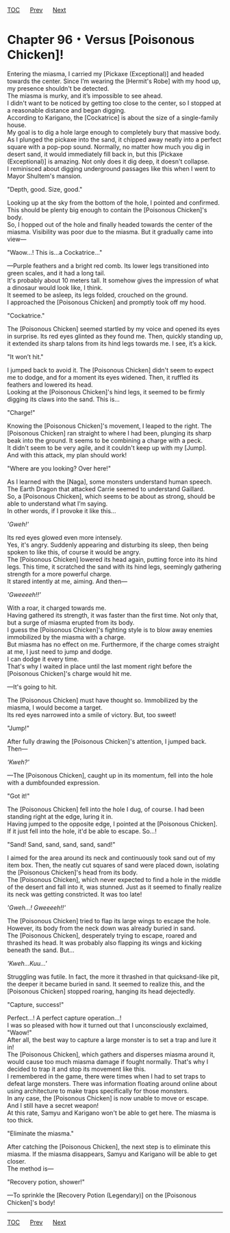 [TOC](../readme.md)&nbsp;&nbsp;&nbsp;&nbsp;&nbsp;&nbsp;[Prev](Section_0095.md)&nbsp;&nbsp;&nbsp;&nbsp;&nbsp;&nbsp;[Next](Section_0097.md)



# Chapter 96・Versus \[Poisonous Chicken\]!

Entering the miasma, I carried my \[Pickaxe (Exceptional)\] and headed
towards the center. Since I’m wearing the \[Hermit's Robe\] with my hood
up, my presence shouldn't be detected.  
The miasma is murky, and it’s impossible to see ahead.  
I didn't want to be noticed by getting too close to the center, so I
stopped at a reasonable distance and began digging.  
According to Karigano, the \[Cockatrice\] is about the size of a
single-family house.  
My goal is to dig a hole large enough to completely bury that massive
body. As I plunged the pickaxe into the sand, it chipped away neatly
into a perfect square with a pop-pop sound. Normally, no matter how much
you dig in desert sand, it would immediately fill back in, but this
\[Pickaxe (Exceptional)\] is amazing. Not only does it dig deep, it
doesn't collapse.  
I reminisced about digging underground passages like this when I went to
Mayor Shultem's mansion.  
  
"Depth, good. Size, good."  
  
Looking up at the sky from the bottom of the hole, I pointed and
confirmed.  
This should be plenty big enough to contain the \[Poisonous Chicken\]'s
body.  
So, I hopped out of the hole and finally headed towards the center of
the miasma. Visibility was poor due to the miasma. But it gradually came
into view—  
  
"Waow…! This is...a Cockatrice..."  
  
—Purple feathers and a bright red comb. Its lower legs transitioned into
green scales, and it had a long tail.  
It's probably about 10 meters tall. It somehow gives the impression of
what a dinosaur would look like, I think.  
It seemed to be asleep, its legs folded, crouched on the ground.  
I approached the \[Poisonous Chicken\] and promptly took off my hood.  
  
"Cockatrice."  
  
The \[Poisonous Chicken\] seemed startled by my voice and opened its
eyes in surprise. Its red eyes glinted as they found me. Then, quickly
standing up, it extended its sharp talons from its hind legs towards me.
I see, it’s a kick.  
  
"It won’t hit."  
  
I jumped back to avoid it. The \[Poisonous Chicken\] didn't seem to
expect me to dodge, and for a moment its eyes widened. Then, it ruffled
its feathers and lowered its head.  
Looking at the \[Poisonous Chicken\]'s hind legs, it seemed to be firmly
digging its claws into the sand. This is...  
  
"Charge!"  
  
Knowing the \[Poisonous Chicken\]'s movement, I leaped to the right. The
\[Poisonous Chicken\] ran straight to where I had been, plunging its
sharp beak into the ground. It seems to be combining a charge with a
peck.  
It didn't seem to be very agile, and it couldn't keep up with my
\[Jump\].  
And with this attack, my plan should work!  
  
"Where are you looking? Over here!"  
  
As I learned with the \[Naga\], some monsters understand human speech.
The Earth Dragon that attacked Carrie seemed to understand Gaillard.  
So, a \[Poisonous Chicken\], which seems to be about as strong, should
be able to understand what I’m saying.  
In other words, if I provoke it like this...  
  
*'Gweh!'*  
  
Its red eyes glowed even more intensely.  
Yes, it's angry. Suddenly appearing and disturbing its sleep, then being
spoken to like this, of course it would be angry.  
The \[Poisonous Chicken\] lowered its head again, putting force into its
hind legs. This time, it scratched the sand with its hind legs,
seemingly gathering strength for a more powerful charge.  
It stared intently at me, aiming. And then—  
  
*'Gweeeeh!!'*  
  
With a roar, it charged towards me.  
Having gathered its strength, it was faster than the first time. Not
only that, but a surge of miasma erupted from its body.  
I guess the \[Poisonous Chicken\]'s fighting style is to blow away
enemies immobilized by the miasma with a charge.  
But miasma has no effect on me. Furthermore, if the charge comes
straight at me, I just need to jump and dodge.  
I can dodge it every time.  
That's why I waited in place until the last moment right before the
\[Poisonous Chicken\]'s charge would hit me.  
  
—It's going to hit.  
  
The \[Poisonous Chicken\] must have thought so. Immobilized by the
miasma, I would become a target.  
Its red eyes narrowed into a smile of victory. But, too sweet!  
  
"Jump!"  
  
After fully drawing the \[Poisonous Chicken\]'s attention, I jumped
back.  
Then—  
  
*'Kweh?'*  
  
—The \[Poisonous Chicken\], caught up in its momentum, fell into the
hole with a dumbfounded expression.  
  
"Got it!"  
  
The \[Poisonous Chicken\] fell into the hole I dug, of course. I had
been standing right at the edge, luring it in.  
Having jumped to the opposite edge, I pointed at the \[Poisonous
Chicken\]. If it just fell into the hole, it'd be able to escape. So…!  
  
"Sand! Sand, sand, sand, sand, sand!"  
  
I aimed for the area around its neck and continuously took sand out of
my item box. Then, the neatly cut squares of sand were placed down,
isolating the \[Poisonous Chicken\]'s head from its body.  
The \[Poisonous Chicken\], which never expected to find a hole in the
middle of the desert and fall into it, was stunned. Just as it seemed to
finally realize its neck was getting constricted. It was too late!  
  
*'Gweh…! Gweeeeh!!'*  
  
The \[Poisonous Chicken\] tried to flap its large wings to escape the
hole. However, its body from the neck down was already buried in sand.  
The \[Poisonous Chicken\], desperately trying to escape, roared and
thrashed its head. It was probably also flapping its wings and kicking
beneath the sand. But...  
  
*'Kweh...Kuu...'*  
  
Struggling was futile. In fact, the more it thrashed in that
quicksand-like pit, the deeper it became buried in sand. It seemed to
realize this, and the \[Poisonous Chicken\] stopped roaring, hanging its
head dejectedly.  
  
"Capture, success!"  
  
Perfect…! A perfect capture operation…!  
I was so pleased with how it turned out that I unconsciously exclaimed,
"Waow!"  
After all, the best way to capture a large monster is to set a trap and
lure it in!  
The \[Poisonous Chicken\], which gathers and disperses miasma around it,
would cause too much miasma damage if fought normally. That's why I
decided to trap it and stop its movement like this.  
I remembered in the game, there were times when I had to set traps to
defeat large monsters. There was information floating around online
about using architecture to make traps specifically for those
monsters.  
In any case, the \[Poisonous Chicken\] is now unable to move or
escape.  
And I still have a secret weapon!  
At this rate, Samyu and Karigano won't be able to get here. The miasma
is too thick.  
  
"Eliminate the miasma."  
  
After catching the \[Poisonous Chicken\], the next step is to eliminate
this miasma. If the miasma disappears, Samyu and Karigano will be able
to get closer.  
The method is—  
  
"Recovery potion, shower!"  
  
—To sprinkle the \[Recovery Potion (Legendary)\] on the \[Poisonous
Chicken\]'s body!  
  
  
  


---
[TOC](../readme.md)&nbsp;&nbsp;&nbsp;&nbsp;&nbsp;&nbsp;[Prev](Section_0095.md)&nbsp;&nbsp;&nbsp;&nbsp;&nbsp;&nbsp;[Next](Section_0097.md)

